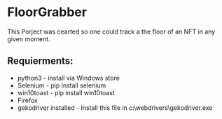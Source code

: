 # FloorGrabber

This Porject was cearted so one could track a the floor of an NFT in any given moment.

## Requierments:

- python3 - install via Windows store
- Selenium - pip install selenium
- win10toast - pip install win10toast
- Firefox
- gekodriver installed - Install this file in c:\webdrivers\gekodriver.exe
